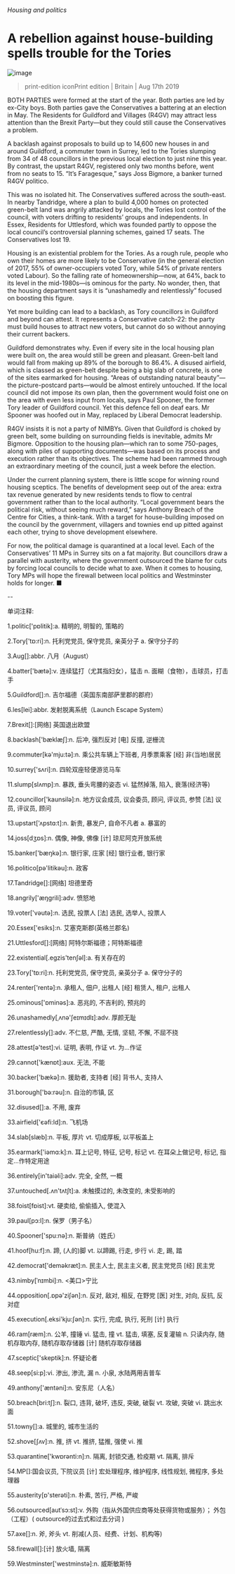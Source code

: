 ###### Housing and politics
# A rebellion against house-building spells trouble for the Tories 
![image](images/20190817_BRP503.jpg) 
> print-edition iconPrint edition | Britain | Aug 17th 2019 
BOTH PARTIES were formed at the start of the year. Both parties are led by ex-City boys. Both parties gave the Conservatives a battering at an election in May. The Residents for Guildford and Villages (R4GV) may attract less attention than the Brexit Party—but they could still cause the Conservatives a problem. 
A backlash against proposals to build up to 14,600 new houses in and around Guildford, a commuter town in Surrey, led to the Tories slumping from 34 of 48 councillors in the previous local election to just nine this year. By contrast, the upstart R4GV, registered only two months before, went from no seats to 15. “It’s Faragesque,” says Joss Bigmore, a banker turned R4GV politico. 
This was no isolated hit. The Conservatives suffered across the south-east. In nearby Tandridge, where a plan to build 4,000 homes on protected green-belt land was angrily attacked by locals, the Tories lost control of the council, with voters drifting to residents’ groups and independents. In Essex, Residents for Uttlesford, which was founded partly to oppose the local council’s controversial planning schemes, gained 17 seats. The Conservatives lost 19. 
Housing is an existential problem for the Tories. As a rough rule, people who own their homes are more likely to be Conservative (in the general election of 2017, 55% of owner-occupiers voted Tory, while 54% of private renters voted Labour). So the falling rate of homeownership—now, at 64%, back to its level in the mid-1980s—is ominous for the party. No wonder, then, that the housing department says it is “unashamedly and relentlessly” focused on boosting this figure. 
Yet more building can lead to a backlash, as Tory councillors in Guildford and beyond can attest. It represents a Conservative catch-22: the party must build houses to attract new voters, but cannot do so without annoying their current backers. 
Guildford demonstrates why. Even if every site in the local housing plan were built on, the area would still be green and pleasant. Green-belt land would fall from making up 89% of the borough to 86.4%. A disused airfield, which is classed as green-belt despite being a big slab of concrete, is one of the sites earmarked for housing. “Areas of outstanding natural beauty”—the picture-postcard parts—would be almost entirely untouched. If the local council did not impose its own plan, then the government would foist one on the area with even less input from locals, says Paul Spooner, the former Tory leader of Guildford council. Yet this defence fell on deaf ears. Mr Spooner was hoofed out in May, replaced by Liberal Democrat leadership. 
R4GV insists it is not a party of NIMBYs. Given that Guildford is choked by green belt, some building on surrounding fields is inevitable, admits Mr Bigmore. Opposition to the housing plan—which ran to some 750-pages, along with piles of supporting documents—was based on its process and execution rather than its objectives. The scheme had been rammed through an extraordinary meeting of the council, just a week before the election. 
Under the current planning system, there is little scope for winning round housing sceptics. The benefits of development seep out of the area: extra tax revenue generated by new residents tends to flow to central government rather than to the local authority. “Local government bears the political risk, without seeing much reward,” says Anthony Breach of the Centre for Cities, a think-tank. With a target for house-building imposed on the council by the government, villagers and townies end up pitted against each other, trying to shove development elsewhere. 
For now, the political damage is quarantined at a local level. Each of the Conservatives’ 11 MPs in Surrey sits on a fat majority. But councillors draw a parallel with austerity, where the government outsourced the blame for cuts by forcing local councils to decide what to axe. When it comes to housing, Tory MPs will hope the firewall between local politics and Westminster holds for longer. ■ 
-- 
 单词注释:
1.politic['pɒlitik]:a. 精明的, 明智的, 策略的 
2.Tory['tɒ:ri]:n. 托利党党员, 保守党员, 亲英分子 a. 保守分子的 
3.Aug[]:abbr. 八月（August） 
4.batter['bætә]:v. 连续猛打（尤其指妇女），猛击 n. 面糊（食物），击球员，打击手 
5.Guildford[]:n. 吉尔福德（英国东南部萨里郡的郡府） 
6.les[lei]:abbr. 发射脱离系统（Launch Escape System） 
7.Brexit[]:[网络] 英国退出欧盟 
8.backlash['bæklæʃ]:n. 后冲, 强烈反对 [电] 反撞, 逆栅流 
9.commuter[kә'mju:tә]:n. 乘公共车辆上下班者, 月季票乘客 [经] 非(当地)居民 
10.surrey['sʌri]:n. 四轮双座轻便游览马车 
11.slump[slʌmp]:n. 暴跌, 垂头弯腰的姿态 vi. 猛然掉落, 陷入, 衰落(经济等) 
12.councillor['kaunsilә]:n. 地方议会成员, 议会委员, 顾问, 评议员, 参赞 [法] 议员, 评议员, 顾问 
13.upstart['ʌpstɑ:t]:n. 新贵, 暴发户, 自命不凡者 a. 暴富的 
14.joss[dʒɒs]:n. 偶像, 神像, 佛像 [计] 琼尼阿克开放系统 
15.banker['bæŋkә]:n. 银行家, 庄家 [经] 银行业者, 银行家 
16.politico[pә'litikәu]:n. 政客 
17.Tandridge[]:[网络] 坦德里奇 
18.angrily['æŋgrili]:adv. 愤怒地 
19.voter['vәutә]:n. 选民, 投票人 [法] 选民, 选举人, 投票人 
20.Essex['esiks]:n. 艾塞克斯郡(英格兰郡名) 
21.Uttlesford[]:[网络] 阿特尔斯福德；阿特斯福德 
22.existential[.egzis'tenʃәl]:a. 有关存在的 
23.Tory['tɒ:ri]:n. 托利党党员, 保守党员, 亲英分子 a. 保守分子的 
24.renter['rentә]:n. 承租人, 佃户, 出租人 [经] 租赁人, 租户, 出租人 
25.ominous['ɒminәs]:a. 恶兆的, 不吉利的, 预兆的 
26.unashamedly[ˌʌnə'ʃeɪmɪdlɪ]:adv. 厚颜无耻 
27.relentlessly[]:adv. 不仁慈, 严酷, 无情, 坚韧, 不懈, 不屈不挠 
28.attest[ә'test]:vi. 证明, 表明, 作证 vt. 为...作证 
29.cannot['kænɒt]:aux. 无法, 不能 
30.backer['bækә]:n. 援助者, 支持者 [经] 背书人, 支持人 
31.borough['bә:rәu]:n. 自治的市镇, 区 
32.disused[]:a. 不用, 废弃 
33.airfield['єәfi:ld]:n. 飞机场 
34.slab[slæb]:n. 平板, 厚片 vt. 切成厚板, 以平板盖上 
35.earmark['iәmɑ:k]:n. 耳上记号, 特征, 记号, 标记 vt. 在耳朵上做记号, 标记, 指定...作特定用途 
36.entirely[in'taiәli]:adv. 完全, 全然, 一概 
37.untouched[.ʌn'tʌtʃt]:a. 未触摸过的, 未改变的, 未受影响的 
38.foist[fɒist]:vt. 硬卖给, 偷偷插入, 使混入 
39.paul[pɔ:l]:n. 保罗（男子名） 
40.Spooner['spu:nə]:n. 斯普纳（姓氏） 
41.hoof[hu:f]:n. 蹄, (人的)脚 vt. 以蹄踢, 行走, 步行 vi. 走, 踢, 踏 
42.democrat['demәkræt]:n. 民主人士, 民主主义者, 民主党党员 [经] 民主党 
43.nimby[ˈnɪmbi]:n. <美口>宁比 
44.opposition[.ɒpә'ziʃәn]:n. 反对, 敌对, 相反, 在野党 [医] 对生, 对向, 反抗, 反对症 
45.execution[.eksi'kju:ʃәn]:n. 实行, 完成, 执行, 死刑 [计] 执行 
46.ram[ræm]:n. 公羊, 撞锤 vi. 猛击, 撞 vt. 猛击, 填塞, 反复灌输 n. 只读内存, 随机存取内存, 随机存取存储器 [计] 随机存取存储器 
47.sceptic['skeptik]:n. 怀疑论者 
48.seep[si:p]:vi. 渗出, 渗流, 漏 n. 小泉, 水陆两用吉普车 
49.anthony['æntәni]:n. 安东尼（人名） 
50.breach[bri:tʃ]:n. 裂口, 违背, 破坏, 违反, 突破, 破裂 vt. 攻破, 突破 vi. 跳出水面 
51.towny[]:a. 城里的, 城市生活的 
52.shove[ʃʌv]:n. 推, 挤 vt. 推挤, 猛推, 强使 vi. 推 
53.quarantine['kwɒrәnti:n]:n. 隔离, 封锁交通, 检疫期 vt. 隔离, 排斥 
54.MP[]:国会议员, 下院议员 [计] 宏处理程序, 维护程序, 线性规划, 微程序, 多处理器 
55.austerity[ɒ'sterәti]:n. 朴素, 苦行, 严格, 严峻 
56.outsourced[autˈsɔ:st]:v. 外购（指从外国供应商等处获得货物或服务）； 外包（工程）( outsource的过去式和过去分词 ) 
57.axe[]:n. 斧, 斧头 vt. 削减(人员、经费、计划、机构等) 
58.firewall[]:[计] 放火墙, 隔离 
59.Westminster['westminstә]:n. 威斯敏斯特 
